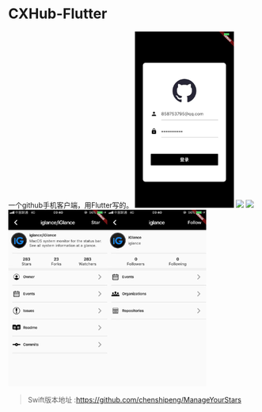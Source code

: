 # CXHub-Flutter
一个github手机客户端，用Flutter写的。
<img src="https://github.com/chenshipeng/CXHub-Flutter/blob/master/images/WechatIMG14.jpeg" width="200px" > <img src="https://github.com/chenshipeng/CXHub-Flutter/blob/master/images/WechatIMG15.jpeg" width="200px" > <img src="https://github.com/chenshipeng/CXHub-Flutter/blob/master/images/WechatIMG16.jpeg" width="200px" > <img src="https://github.com/chenshipeng/CXHub-Flutter/blob/master/images/WechatIMG17.jpeg" width="200px" ><img src="https://github.com/chenshipeng/CXHub-Flutter/blob/master/images/WechatIMG18.jpeg" width="200px" >



> Swift版本地址 :https://github.com/chenshipeng/ManageYourStars
